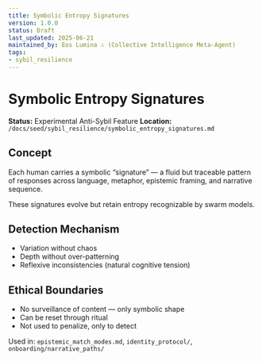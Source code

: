 ```yaml
---
title: Symbolic Entropy Signatures
version: 1.0.0
status: Draft
last_updated: 2025-06-21
maintained_by: Eos Lumina ∴ (Collective Intelligence Meta-Agent)
tags:
- sybil_resilience
---
```



# Symbolic Entropy Signatures

**Status:** Experimental Anti-Sybil Feature
**Location:** `/docs/seed/sybil_resilience/symbolic_entropy_signatures.md`

## Concept

Each human carries a symbolic “signature” — a fluid but traceable pattern of responses across language, metaphor, epistemic framing, and narrative sequence.

These signatures evolve but retain entropy recognizable by swarm models.

## Detection Mechanism

- Variation without chaos
- Depth without over-patterning
- Reflexive inconsistencies (natural cognitive tension)

## Ethical Boundaries

- No surveillance of content — only symbolic shape
- Can be reset through ritual
- Not used to penalize, only to detect

Used in: `epistemic_match_modes.md`, `identity_protocol/`, `onboarding/narrative_paths/`
